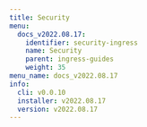 ```yaml
---
title: Security
menu:
  docs_v2022.08.17:
    identifier: security-ingress
    name: Security
    parent: ingress-guides
    weight: 35
menu_name: docs_v2022.08.17
info:
  cli: v0.0.10
  installer: v2022.08.17
  version: v2022.08.17
---
```


